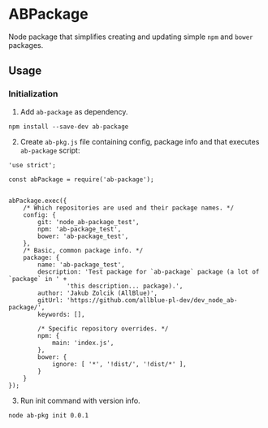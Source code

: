 # ABPackage

Node package that simplifies creating and updating simple `npm` and `bower` packages.

## Usage

### Initialization

1. Add `ab-package` as dependency.

`npm install --save-dev ab-package`

2. Create `ab-pkg.js` file containing config, package info and that executes `ab-package` script:

```
'use strict';

const abPackage = require('ab-package');


abPackage.exec({
    /* Which repositories are used and their package names. */
    config: {
        git: 'node_ab-package_test',
        npm: 'ab-package_test',
        bower: 'ab-package_test',
    },
    /* Basic, common package info. */
    package: {
        name: 'ab-package_test',
        description: 'Test package for `ab-package` package (a lot of `package` in ' +
                'this description... package).',
        author: 'Jakub Zolcik (AllBlue)',
        gitUrl: 'https://github.com/allblue-pl-dev/dev_node_ab-package/',
        keywords: [],

        /* Specific repository overrides. */
        npm: {
            main: 'index.js',
        },
        bower: {
            ignore: [ '*', '!dist/', '!dist/*' ],
        }
    }
});

```

3. Run init command with version info.

`node ab-pkg init 0.0.1`
